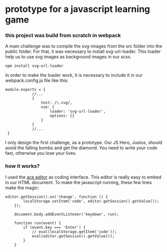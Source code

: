 # prototype for a javascript learning game

### this project was build from scratch in webpack

A main challenge was to compile the svg-images from the src folder into the public folder. For that, it was necessary to install svg-url-loader. This loader help us to use svg images as background images in our scss.

```
npm install svg-url-loader
```

In order to make the loader work, it is necessary to include it in our webpack.config.js file like this:

```
module.exports = {
            //...
            {
                test: /\.svg/,
                use: {
                    loader: 'svg-url-loader',
                    options: {}
                }
            }
            //...
 }
 ```

I only design the first challenge, as a prototype. Our JS Hero, Justus,  should avoid the falling bombs and get the diamond. You need to write your code fast, otherwise you lose your lives.

### how it works?

I used the  [ace editor](https://ace.c9.io/) as coding interface. This editor is really easy to embed in our HTML document. To make the javascript running, these few lines make the magic: 

```
editor.getSession().on('change', function () {
        localStorage.setItem('code', editor.getSession().getValue());
    });

    document.body.addEventListener('keydown', run);

    function run(event) {
        if (event.key === 'Enter') {
            // eval(localStorage.getItem('code'));
            eval(editor.getSession().getValue());
        }
    }
```



